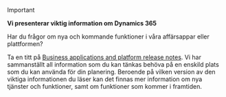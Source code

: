 > [!IMPORTANT]
> **Vi presenterar viktig information om Dynamics 365**
>
> Har du frågor om nya och kommande funktioner i våra affärsappar eller plattformen? 
> 
> Ta en titt på [Business applications and platform release notes](https://go.microsoft.com/fwlink/?linkid=2010158). Vi har sammanställt all information som du kan tänkas behöva på en enskild plats som du kan använda för din planering. Beroende på vilken version av den viktiga informationen du läser kan det finnas mer information om nya tjänster och funktioner, samt om funktioner som kommer i framtiden.
